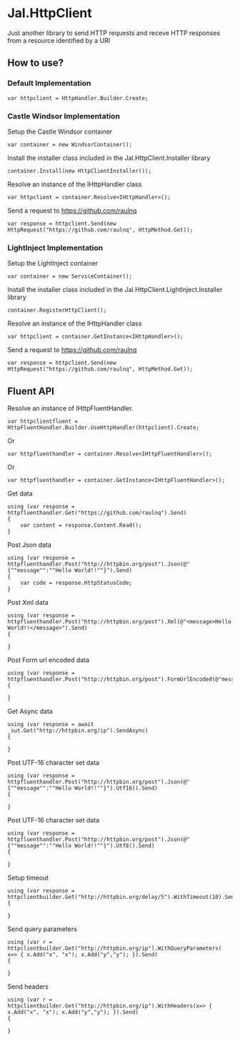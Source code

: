 # Jal.HttpClient
Just another library to send HTTP requests and receve HTTP responses from a resource identified by a URI

## How to use?

### Default Implementation

    var httpclient = HttpHandler.Builder.Create;

### Castle Windsor Implementation

Setup the Castle Windsor container

    var container = new WindsorContainer();
	
Install the installer class included in the Jal.HttpClient.Installer library

    container.Install(new HttpClientInstaller());
				
Resolve an instance of the IHttpHandler class

    var httpclient = container.Resolve<IHttpHandler>();

Send a request to https://github.com/raulnq

    var response = httpclient.Send(new HttpRequest("https://github.com/raulnq", HttpMethod.Get));

### LightInject Implementation

Setup the LightInject container

    var container = new ServiceContainer();
	
Install the installer class included in the Jal.HttpClient.LightInject.Installer library

    container.RegisterHttpClient();
				
Resolve an instance of the IHttpHandler class

    var httpclient = container.GetInstance<IHttpHandler>();
	
Send a request to https://github.com/raulnq

    var response = httpclient.Send(new HttpRequest("https://github.com/raulnq", HttpMethod.Get));
    
## Fluent API
 
Resolve an instance of IHttpFluentHandler.

    var httpclientfluent = HttpFluentHandler.Builder.UseHttpHandler(httpclient).Create;

Or

    var httpfluenthandler = container.Resolve<IHttpFluentHandler>();

Or

    var httpfluenthandler = container.GetInstance<IHttpFluentHandler>();

Get data

    using (var response = httpfluenthandler.Get("https://github.com/raulnq").Send)
    {
        var content = response.Content.Read();
    }

Post Json data

    using (var response = httpfluenthandler.Post("http://httpbin.org/post").Json(@"{""message"":""Hello World!!""}").Send)
    {
        var code = response.HttpStatusCode;
    }
    
Post Xml data

    using (var response = httpfluenthandler.Post("http://httpbin.org/post").Xml(@"<message>Hello World!!</message>").Send)
    {
        
    }
    
Post Form url encoded data

    using (var response = httpfluenthandler.Post("http://httpbin.org/post").FormUrlEncoded(@"message=Hello%World!!").Send())
    {

    }
    
Get Async data

    using (var response = await _sut.Get("http://httpbin.org/ip").SendAsync)
    {

    }
    
Post UTF-16 character set data

    using (var response = httpfluenthandler.Post("http://httpbin.org/post").Json(@"{""message"":""Hello World!!""}").Utf16().Send)
    {

    }

Post UTF-16 character set data

    using (var response = httpfluenthandler.Post("http://httpbin.org/post").Json(@"{""message"":""Hello World!!""}").Utf8().Send)
    {

    }

Setup timeout

    using (var response = httpclientbuilder.Get("http://httpbin.org/delay/5").WithTimeout(10).Send)
    {
        
    }

Send query parameters

    using (var r = httpclientbuilder.Get("http://httpbin.org/ip").WithQueryParameters( x=> { x.Add("x", "x"); x.Add("y","y"); }).Send)
    {

    }

Send headers

    using (var r = httpclientbuilder.Get("http://httpbin.org/ip").WithHeaders(x=> { x.Add("x", "x"); x.Add("y","y"); }).Send)
    {

    }
